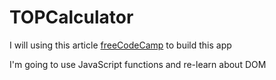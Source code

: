 # TOPCalculator

I will using this article [freeCodeCamp](https://www.freecodecamp.org/news/javascript-dom-build-a-calculator-app/)
to build this app

I'm going to use JavaScript functions and re-learn about DOM
